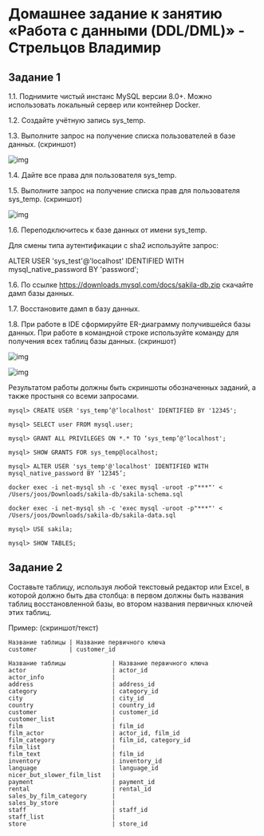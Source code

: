 # Домашнее задание к занятию «Работа с данными (DDL/DML)» - Стрельцов Владимир

## Задание 1

1.1. Поднимите чистый инстанс MySQL версии 8.0+. Можно использовать локальный сервер или контейнер Docker.

1.2. Создайте учётную запись sys_temp.

1.3. Выполните запрос на получение списка пользователей в базе данных. (скриншот)

![img](/img/2023-10-25_09-38-15)

1.4. Дайте все права для пользователя sys_temp.

1.5. Выполните запрос на получение списка прав для пользователя sys_temp. (скриншот)

![img](/img/2023-10-25_11-38-48)

1.6. Переподключитесь к базе данных от имени sys_temp.

Для смены типа аутентификации с sha2 используйте запрос:

ALTER USER 'sys_test'@'localhost' IDENTIFIED WITH mysql_native_password BY 'password';

1.6. По ссылке https://downloads.mysql.com/docs/sakila-db.zip скачайте дамп базы данных.

1.7. Восстановите дамп в базу данных.

1.8. При работе в IDE сформируйте ER-диаграмму получившейся базы данных. При работе в командной строке используйте команду для получения всех таблиц базы данных. (скриншот)

![img](/img/2023-10-25_11-24-01)

![img](/img/2023-10-25_11-24-58)

Результатом работы должны быть скриншоты обозначенных заданий, а также простыня со всеми запросами.

```
mysql> CREATE USER 'sys_temp’@‘localhost' IDENTIFIED BY '12345';

mysql> SELECT user FROM mysql.user;

mysql> GRANT ALL PRIVILEGES ON *.* TO ‘sys_temp’@‘localhost';

mysql> SHOW GRANTS FOR sys_temp@localhost;

mysql> ALTER USER 'sys_temp'@'localhost' IDENTIFIED WITH mysql_native_password BY ‘12345’;

docker exec -i net-mysql sh -c 'exec mysql -uroot -p"***"' < /Users/joos/Downloads/sakila-db/sakila-schema.sql 

docker exec -i net-mysql sh -c 'exec mysql -uroot -p"***"' < /Users/joos/Downloads/sakila-db/sakila-data.sql

mysql> USE sakila;

mysql> SHOW TABLES;
```



## Задание 2

Составьте таблицу, используя любой текстовый редактор или Excel, в которой должно быть два столбца: в первом должны быть названия таблиц восстановленной базы, во втором названия первичных ключей этих таблиц. 

Пример: (скриншот/текст)

```
Название таблицы | Название первичного ключа
customer         | customer_id
```

```
Название таблицы             | Название первичного ключа
actor                        | actor_id
actor_info                   | 
address                      | address_id
category                     | category_id
city                         | city_id
country                      | country_id
customer                     | customer_id
customer_list                | 
film                         | film_id
film_actor                   | actor_id, film_id
film_category                | film_id, category_id
film_list                    | 
film_text                    | film_id
inventory                    | inventory_id
language                     | language_id
nicer_but_slower_film_list   | 
payment                      | payment_id
rental                       | rental_id
sales_by_film_category       | 
sales_by_store               | 
staff                        | staff_id
staff_list                   | 
store                        | store_id
```
